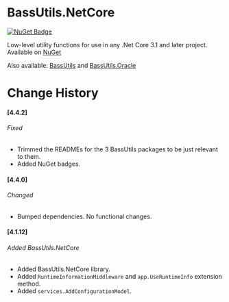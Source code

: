 # BassUtils.NetCore

[![NuGet Badge](https://buildstats.info/nuget/bassutils.netcore)](https://www.nuget.org/packages/BassUtils.NetCore/)

Low-level utility functions for use in any .Net Core 3.1 and later project.
Available on [NuGet](https://www.nuget.org/packages/BassUtils.NetCore)

Also available: [BassUtils](https://www.nuget.org/packages/BassUtils)
and [BassUtils.Oracle](https://www.nuget.org/packages/BassUtils.Oracle)

# Change History

#### [4.4.2]
###### Fixed
- Trimmed the READMEs for the 3 BassUtils packages to be just relevant to them.
- Added NuGet badges.

#### [4.4.0]
###### Changed
- Bumped dependencies. No functional changes.

#### [4.1.12]
###### Added BassUtils.NetCore
- Added BassUtils.NetCore library.
- Added `RuntimeInformationMiddleware` and `app.UseRuntimeInfo` extension method.
- Added `services.AddConfigurationModel`.
